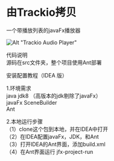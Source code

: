 # 由Trackio拷贝
一个带播放列表的javaFx播放器

![Alt "Trackio Audio Player"](http://img.imgur.com/rECNn8j.png "Trackio Audio Player")

代码说明  
  源码在src文件夹，整个项目使用Ant部署  


安装配置教程（IDEA 版）  

  1.环境需求  
    java jdk8 （高版本的jdk剔除了javaFx）  
    javaFx SceneBuilder  
    Ant  
   
  2.本地运行步骤  
      （1）clone这个包到本地，并在IDEA中打开  
      （2）在IDEA配置javaFx，JDK，和Ant  
      （3）打开IDEA的Ant界面，添加build.xml  
      （4）在Ant界面运行 jfx-project-run  
